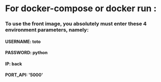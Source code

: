 # For docker-compose or docker run : 

### To use the front image, you absolutely must enter these 4 environment parameters, namely:

#### USERNAME: toto
#### PASSWORD: python
#### IP: back
#### PORT_API: '5000'

